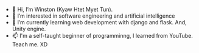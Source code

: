 - 👋 Hi, I’m Winston (Kyaw Htet Myet Tun).
- 👀 I’m interested in software engineering and artificial intelligence
- 🌱 I’m currently learning web development with django and flask. And, Unity engine. 
- 📫 I'm a self-taught beginner of programminng, I learned from YouTube. Teach me. XD

<!---
Winstonjames2/Winstonjames2 is a ✨ special ✨ repository because its `README.md` (this file) appears on your GitHub profile.
You can click the Preview link to take a look at your changes.
--->
